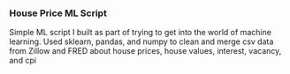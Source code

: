 ### House Price ML Script
Simple ML script I built as part of trying to get into the world of machine learning. Used sklearn, pandas, and numpy to clean and merge csv data from Zillow and FRED about house prices, house values, interest, vacancy, and cpi
